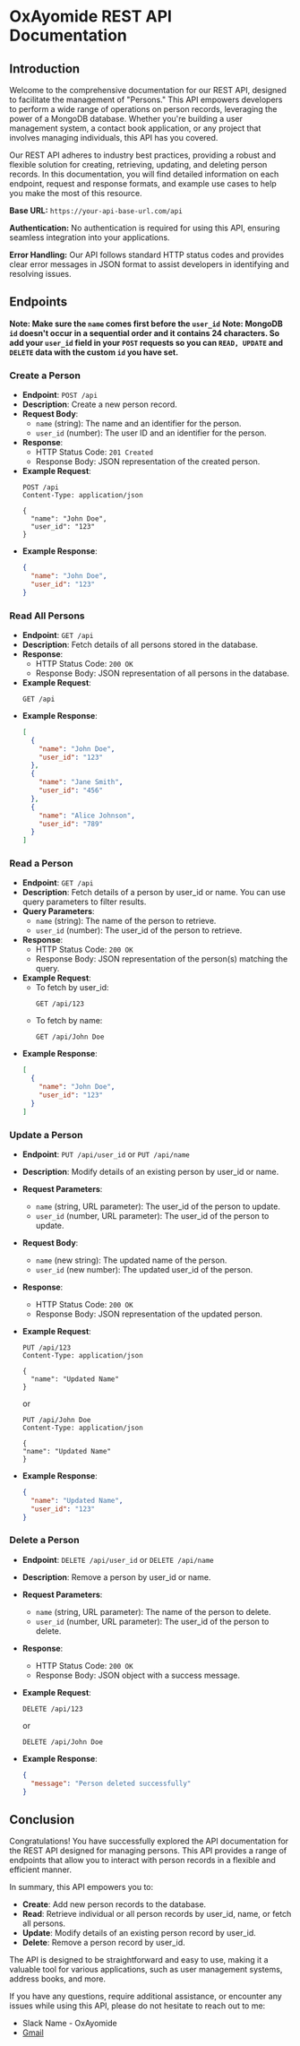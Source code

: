 # OxAyomide REST API Documentation

## Introduction

Welcome to the comprehensive documentation for our REST API, designed to facilitate the management of "Persons." This API empowers developers to perform a wide range of operations on person records, leveraging the power of a MongoDB database. Whether you're building a user management system, a contact book application, or any project that involves managing individuals, this API has you covered.

Our REST API adheres to industry best practices, providing a robust and flexible solution for creating, retrieving, updating, and deleting person records. In this documentation, you will find detailed information on each endpoint, request and response formats, and example use cases to help you make the most of this resource.

**Base URL:** `https://your-api-base-url.com/api`

**Authentication:** No authentication is required for using this API, ensuring seamless integration into your applications.

**Error Handling:** Our API follows standard HTTP status codes and provides clear error messages in JSON format to assist developers in identifying and resolving issues.


## Endpoints

**Note: Make sure the `name` comes first before the `user_id`**
**Note: MongoDB `id` doesn't occur in a sequential order and it contains 24 characters. So add your `user_id` field in your `POST` requests so you can `READ, UPDATE` and `DELETE` data with the custom `id` you have set.**

### Create a Person

- **Endpoint**: `POST /api`
- **Description**: Create a new person record.
- **Request Body**:
  - `name` (string): The name and an identifier for the person.
  - `user_id` (number): The user ID and an identifier for the person.
- **Response**:
  - HTTP Status Code: `201 Created`
  - Response Body: JSON representation of the created person.
- **Example Request**:
  ```http
  POST /api
  Content-Type: application/json

  {
    "name": "John Doe",
    "user_id": "123"
  }
  ```
- **Example Response**:
  ```json
  {
    "name": "John Doe",
    "user_id": "123"
  }
  ```

### Read All Persons

- **Endpoint**: `GET /api`
- **Description**: Fetch details of all persons stored in the database.
- **Response**:
  - HTTP Status Code: `200 OK`
  - Response Body: JSON representation of all persons in the database.
- **Example Request**:
  ```http
  GET /api
  ```
- **Example Response**:
  ```json
  [
    {
      "name": "John Doe",
      "user_id": "123"
    },
    {
      "name": "Jane Smith",
      "user_id": "456"
    },
    {
      "name": "Alice Johnson",
      "user_id": "789"
    }
  ]
  ```

### Read a Person

- **Endpoint**: `GET /api`
- **Description**: Fetch details of a person by user_id or name. You can use query parameters to filter results.
- **Query Parameters**:
  - `name` (string): The name of the person to retrieve.
  - `user_id` (number): The user_id of the person to retrieve.
- **Response**:
  - HTTP Status Code: `200 OK`
  - Response Body: JSON representation of the person(s) matching the query.
- **Example Request**:
  - To fetch by user_id:
    ```http
    GET /api/123
    ```
  - To fetch by name:
    ```http
    GET /api/John Doe
    ```
- **Example Response**:
  ```json
  [
    {
      "name": "John Doe",
      "user_id": "123"
    }
  ]
  ```

### Update a Person

- **Endpoint**: `PUT /api/user_id` or `PUT /api/name`
- **Description**: Modify details of an existing person by user_id or name.
- **Request Parameters**:
  - `name` (string, URL parameter): The user_id of the person to update.
  - `user_id` (number, URL parameter): The user_id of the person to update.
- **Request Body**:
  - `name` (new string): The updated name of the person.
  - `user_id` (new number): The updated user_id of the person.
- **Response**:
  - HTTP Status Code: `200 OK`
  - Response Body: JSON representation of the updated person.
- **Example Request**:
  ```http
  PUT /api/123
  Content-Type: application/json

  {
    "name": "Updated Name"
  }
  ```
  or

    ```http
  PUT /api/John Doe
  Content-Type: application/json

  {
    "name": "Updated Name"
  }
  ```
- **Example Response**:
  ```json
  {
    "name": "Updated Name",
    "user_id": "123"
  }
  ```

### Delete a Person

- **Endpoint**: `DELETE /api/user_id` or `DELETE /api/name`
- **Description**: Remove a person by user_id or name.
- **Request Parameters**:
  - `name` (string, URL parameter): The name of the person to delete.
  - `user_id` (number, URL parameter): The user_id of the person to delete.
- **Response**:
  - HTTP Status Code: `200 OK`
  - Response Body: JSON object with a success message.
- **Example Request**:
  ```http
  DELETE /api/123
  ```
  or 

    ```http
  DELETE /api/John Doe
  ```
- **Example Response**:
  ```json
  {
    "message": "Person deleted successfully"
  }
  ```

## Conclusion

Congratulations! You have successfully explored the API documentation for the REST API designed for managing persons. This API provides a range of endpoints that allow you to interact with person records in a flexible and efficient manner.

In summary, this API empowers you to:

- **Create**: Add new person records to the database.
- **Read**: Retrieve individual or all person records by user_id, name, or fetch all persons.
- **Update**: Modify details of an existing person record by user_id.
- **Delete**: Remove a person record by user_id.

The API is designed to be straightforward and easy to use, making it a valuable tool for various applications, such as user management systems, address books, and more.

If you have any questions, require additional assistance, or encounter any issues while using this API, please do not hesitate to reach out to me:

+ Slack Name - OxAyomide
+ [Gmail](mailto:alukoayomide623@gmail.com)